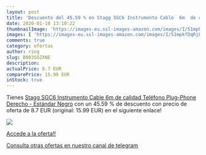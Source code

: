 ```yaml
---
layout: post
title: 'Descuento del 45.59 % en Stagg SGC6 Instrumento Cable  6m  de cal'
date: 2020-01-10 13:10:22
thumbnailImage: 'https://images-eu.ssl-images-amazon.com/images/I/51mpkfDqRjL._SL200_.jpg'
images: [ 'https://images-eu.ssl-images-amazon.com/images/I/51mpkfDqRjL._SL200_.jpg' ]
comments: true
category: ofertas
author: ring
slug: B003SOZXNE
description:
actualPrice: 8.7 EUR
comparePrice: 15.99 EUR
inStock: true
---
```


Tienes [Stagg SGC6 Instrumento Cable  6m  de calidad Teléfono Plug-Phone  Derecho - Estándar  Negro](https://www.amazon.com/dp/B003SOZXNE/?tag=redken08-20) con un 45.59 % de descuento con precio de oferta de 8.7 EUR (original: 15.99 EUR) en el siguiente enlace!

[![](https://images-eu.ssl-images-amazon.com/images/I/51mpkfDqRjL._SL200_.jpg)](https://www.amazon.com/dp/B003SOZXNE/?tag=redken08-20)

[Accede a la oferta!!](https://www.amazon.com/dp/B003SOZXNE/?tag=redken08-20)

[Consulta otras ofertas en nuestro canal de telegram](https://t.me/s/ofertas25)
